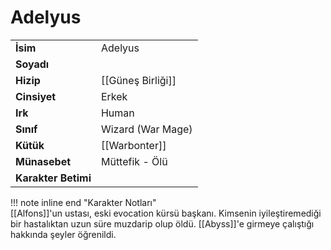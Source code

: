# Adelyus   
  
  
|  |  |  
|---|---|  
| **İsim** | Adelyus |  
| **Soyadı** |  |  
| **Hizip** | [[Güneş Birliği]] |  
| **Cinsiyet** | Erkek |  
| **Irk** | Human |  
| **Sınıf** | Wizard (War Mage) |  
| **Kütük** | [[Warbonter]] |  
| **Münasebet** | Müttefik - Ölü |  
| **Karakter Betimi** |  |  
  
  
!!! note inline end "Karakter Notları"  
	[[Alfons]]'un ustası, eski evocation kürsü başkanı. Kimsenin iyileştiremediği bir hastalıktan uzun süre muzdarip olup öldü. [[Abyss]]'e girmeye çalıştığı hakkında şeyler öğrenildi.  
  